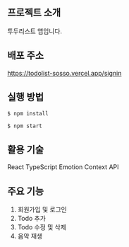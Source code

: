 ## 프로젝트 소개
투두리스트 앱입니다.

## 배포 주소
https://todolist-sosso.vercel.app/signin


## 실행 방법
``` $ npm install ```

``` $ npm start ```

## 활용 기술
React TypeScript Emotion Context API

## 주요 기능
1. 회원가입 및 로그인
2. Todo 추가
3. Todo 수정 및 삭제
4. 음악 재생
